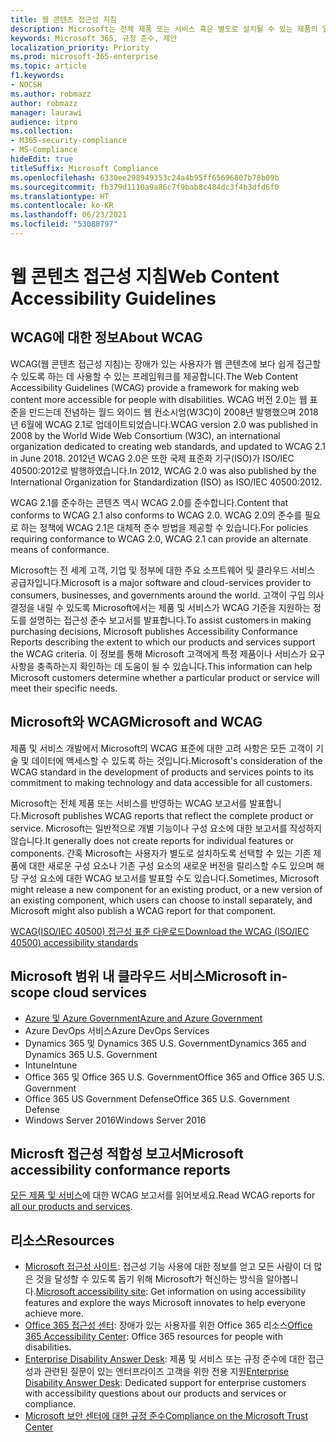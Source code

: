 ```yaml
---
title: 웹 콘텐츠 접근성 지침
description: Microsoft는 전체 제품 또는 서비스 혹은 별도로 설치될 수 있는 제품의 일부를 반영하는 WCAG AA 보고서를 발표합니다.
keywords: Microsoft 365, 규정 준수, 제안
localization_priority: Priority
ms.prod: microsoft-365-enterprise
ms.topic: article
f1.keywords:
- NOCSH
ms.author: robmazz
author: robmazz
manager: laurawi
audience: itpro
ms.collection:
- M365-security-compliance
- MS-Compliance
hideEdit: true
titleSuffix: Microsoft Compliance
ms.openlocfilehash: 6330ee298949353c24a4b95ff65696807b78b09b
ms.sourcegitcommit: fb379d1110a9a86c7f9bab8c484dc3f4b3dfd6f0
ms.translationtype: HT
ms.contentlocale: ko-KR
ms.lasthandoff: 06/23/2021
ms.locfileid: "53088797"
---
```

# <a name="web-content-accessibility-guidelines"></a><span data-ttu-id="5bbcf-104">웹 콘텐츠 접근성 지침</span><span class="sxs-lookup"><span data-stu-id="5bbcf-104">Web Content Accessibility Guidelines</span></span>

## <a name="about-wcag"></a><span data-ttu-id="5bbcf-105">WCAG에 대한 정보</span><span class="sxs-lookup"><span data-stu-id="5bbcf-105">About WCAG</span></span>

<span data-ttu-id="5bbcf-106">WCAG(웹 콘텐츠 접근성 지침)는 장애가 있는 사용자가 웹 콘텐츠에 보다 쉽게 접근할 수 있도록 하는 데 사용할 수 있는 프레임워크를 제공합니다.</span><span class="sxs-lookup"><span data-stu-id="5bbcf-106">The Web Content Accessibility Guidelines (WCAG) provide a framework for making web content more accessible for people with disabilities.</span></span> <span data-ttu-id="5bbcf-107">WCAG 버전 2.0는 웹 표준을 만드는데 전념하는 월드 와이드 웹 컨소시엄(W3C)이 2008년 발행했으며 2018년 6월에 WCAG 2.1로 업데이트되었습니다.</span><span class="sxs-lookup"><span data-stu-id="5bbcf-107">WCAG version 2.0 was published in 2008 by the World Wide Web Consortium (W3C), an international organization dedicated to creating web standards, and updated to WCAG 2.1 in June 2018.</span></span> <span data-ttu-id="5bbcf-108">2012년 WCAG 2.0은 또한 국제 표준화 기구(ISO)가 ISO/IEC 40500:2012로 발행하였습니다.</span><span class="sxs-lookup"><span data-stu-id="5bbcf-108">In 2012, WCAG 2.0 was also published by the International Organization for Standardization (ISO) as ISO/IEC 40500:2012.</span></span>

<span data-ttu-id="5bbcf-109">WCAG 2.1를 준수하는 콘텐츠 역시 WCAG 2.0를 준수합니다.</span><span class="sxs-lookup"><span data-stu-id="5bbcf-109">Content that conforms to WCAG 2.1 also conforms to WCAG 2.0.</span></span> <span data-ttu-id="5bbcf-110">WCAG 2.0의 준수를 필요로 하는 정책에 WCAG 2.1은 대체적 준수 방법을 제공할 수 있습니다.</span><span class="sxs-lookup"><span data-stu-id="5bbcf-110">For policies requiring conformance to WCAG 2.0, WCAG 2.1 can provide an alternate means of conformance.</span></span>

<span data-ttu-id="5bbcf-111">Microsoft는 전 세계 고객, 기업 및 정부에 대한 주요 소프트웨어 및 클라우드 서비스 공급자입니다.</span><span class="sxs-lookup"><span data-stu-id="5bbcf-111">Microsoft is a major software and cloud-services provider to consumers, businesses, and governments around the world.</span></span> <span data-ttu-id="5bbcf-112">고객이 구입 의사 결정을 내릴 수 있도록 Microsoft에서는 제품 및 서비스가 WCAG 기준을 지원하는 정도를 설명하는 접근성 준수 보고서를 발표합니다.</span><span class="sxs-lookup"><span data-stu-id="5bbcf-112">To assist customers in making purchasing decisions, Microsoft publishes Accessibility Conformance Reports describing the extent to which our products and services support the WCAG criteria.</span></span> <span data-ttu-id="5bbcf-113">이 정보를 통해 Microsoft 고객에게 특정 제품이나 서비스가 요구 사항을 충족하는지 확인하는 데 도움이 될 수 있습니다.</span><span class="sxs-lookup"><span data-stu-id="5bbcf-113">This information can help Microsoft customers determine whether a particular product or service will meet their specific needs.</span></span>
  
## <a name="microsoft-and-wcag"></a><span data-ttu-id="5bbcf-114">Microsoft와 WCAG</span><span class="sxs-lookup"><span data-stu-id="5bbcf-114">Microsoft and WCAG</span></span>

<span data-ttu-id="5bbcf-115">제품 및 서비스 개발에서 Microsoft의 WCAG 표준에 대한 고려 사항은 모든 고객이 기술 및 데이터에 액세스할 수 있도록 하는 것입니다.</span><span class="sxs-lookup"><span data-stu-id="5bbcf-115">Microsoft's consideration of the WCAG standard in the development of products and services points to its commitment to making technology and data accessible for all customers.</span></span>

<span data-ttu-id="5bbcf-116">Microsoft는 전체 제품 또는 서비스를 반영하는 WCAG 보고서를 발표합니다.</span><span class="sxs-lookup"><span data-stu-id="5bbcf-116">Microsoft publishes WCAG reports that reflect the complete product or service.</span></span> <span data-ttu-id="5bbcf-117">Microsoft는 일반적으로 개별 기능이나 구성 요소에 대한 보고서를 작성하지 않습니다.</span><span class="sxs-lookup"><span data-stu-id="5bbcf-117">It generally does not create reports for individual features or components.</span></span> <span data-ttu-id="5bbcf-118">간혹 Microsoft는 사용자가 별도로 설치하도록 선택할 수 있는 기존 제품에 대한 새로운 구성 요소나 기존 구성 요소의 새로운 버전을 릴리스할 수도 있으며 해당 구성 요소에 대한 WCAG 보고서를 발표할 수도 있습니다.</span><span class="sxs-lookup"><span data-stu-id="5bbcf-118">Sometimes, Microsoft might release a new component for an existing product, or a new version of an existing component, which users can choose to install separately, and Microsoft might also publish a WCAG report for that component.</span></span>

[<span data-ttu-id="5bbcf-119">WCAG(ISO/IEC 40500) 접근성 표준 다운로드</span><span class="sxs-lookup"><span data-stu-id="5bbcf-119">Download the WCAG (ISO/IEC 40500) accessibility standards</span></span>](https://www.w3.org/WAI/standards-guidelines/wcag/)

## <a name="microsoft-in-scope-cloud-services"></a><span data-ttu-id="5bbcf-120">Microsoft 범위 내 클라우드 서비스</span><span class="sxs-lookup"><span data-stu-id="5bbcf-120">Microsoft in-scope cloud services</span></span>

- [<span data-ttu-id="5bbcf-121">Azure 및 Azure Government</span><span class="sxs-lookup"><span data-stu-id="5bbcf-121">Azure and Azure Government</span></span>](https://go.microsoft.com/fwlink/p/?linkid=2051569)
- <span data-ttu-id="5bbcf-122">Azure DevOps 서비스</span><span class="sxs-lookup"><span data-stu-id="5bbcf-122">Azure DevOps Services</span></span>
- <span data-ttu-id="5bbcf-123">Dynamics 365 및 Dynamics 365 U.S. Government</span><span class="sxs-lookup"><span data-stu-id="5bbcf-123">Dynamics 365 and Dynamics 365 U.S. Government</span></span>
- <span data-ttu-id="5bbcf-124">Intune</span><span class="sxs-lookup"><span data-stu-id="5bbcf-124">Intune</span></span>
- <span data-ttu-id="5bbcf-125">Office 365 및 Office 365 U.S. Government</span><span class="sxs-lookup"><span data-stu-id="5bbcf-125">Office 365 and Office 365 U.S. Government</span></span>
- <span data-ttu-id="5bbcf-126">Office 365 US Government Defense</span><span class="sxs-lookup"><span data-stu-id="5bbcf-126">Office 365 U.S. Government Defense</span></span>
- <span data-ttu-id="5bbcf-127">Windows Server 2016</span><span class="sxs-lookup"><span data-stu-id="5bbcf-127">Windows Server 2016</span></span>

## <a name="microsoft-accessibility-conformance-reports"></a><span data-ttu-id="5bbcf-128">Microsft 접근성 적합성 보고서</span><span class="sxs-lookup"><span data-stu-id="5bbcf-128">Microsoft accessibility conformance reports</span></span>

<span data-ttu-id="5bbcf-129">[모든 제품 및 서비스](https://cloudblogs.microsoft.com/industry-blog/government/2018/09/11/accessibility-conformance-reports/)에 대한 WCAG 보고서를 읽어보세요.</span><span class="sxs-lookup"><span data-stu-id="5bbcf-129">Read WCAG reports for [all our products and services](https://cloudblogs.microsoft.com/industry-blog/government/2018/09/11/accessibility-conformance-reports/).</span></span>

## <a name="resources"></a><span data-ttu-id="5bbcf-130">리소스</span><span class="sxs-lookup"><span data-stu-id="5bbcf-130">Resources</span></span>

- <span data-ttu-id="5bbcf-131">[Microsoft 접근성 사이트](https://www.microsoft.com/accessibility): 접근성 기능 사용에 대한 정보를 얻고 모든 사람이 더 많은 것을 달성할 수 있도록 돕기 위해 Microsoft가 혁신하는 방식을 알아봅니다.</span><span class="sxs-lookup"><span data-stu-id="5bbcf-131">[Microsoft accessibility site](https://www.microsoft.com/accessibility): Get information on using accessibility features and explore the ways Microsoft innovates to help everyone achieve more.</span></span>
- <span data-ttu-id="5bbcf-132">[Office 365 접근성 센터](https://go.microsoft.com/fwlink/p/?linkid=2051801): 장애가 있는 사용자를 위한 Office 365 리소스</span><span class="sxs-lookup"><span data-stu-id="5bbcf-132">[Office 365 Accessibility Center](https://go.microsoft.com/fwlink/p/?linkid=2051801): Office 365 resources for people with disabilities.</span></span>
- <span data-ttu-id="5bbcf-133">[Enterprise Disability Answer Desk](https://go.microsoft.com/fwlink/p/?linkid=2050890): 제품 및 서비스 또는 규정 준수에 대한 접근성과 관련된 질문이 있는 엔터프라이즈 고객을 위한 전용 지원</span><span class="sxs-lookup"><span data-stu-id="5bbcf-133">[Enterprise Disability Answer Desk](https://go.microsoft.com/fwlink/p/?linkid=2050890): Dedicated support for enterprise customers with accessibility questions about our products and services or compliance.</span></span>
- [<span data-ttu-id="5bbcf-134">Microsoft 보안 센터에 대한 규정 준수</span><span class="sxs-lookup"><span data-stu-id="5bbcf-134">Compliance on the Microsoft Trust Center</span></span>](https://www.microsoft.com/trust-center/compliance/compliance-overview)
